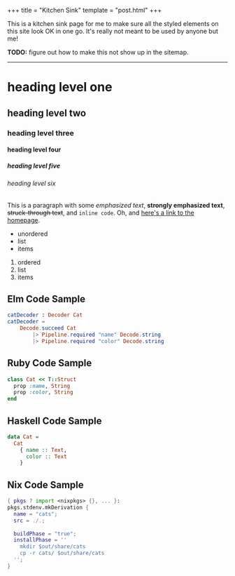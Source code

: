 +++
title = "Kitchen Sink"
template = "post.html"
+++

This is a kitchen sink page for me to make sure all the styled elements on this site look OK in one go.
It's really not meant to be used by anyone but me!

**TODO:** figure out how to make this not show up in the sitemap.

<!-- more -->

---

# heading level one
## heading level two
### heading level three
#### heading level four
##### heading level five
###### heading level six

This is a paragraph with some *emphasized text*, **strongly emphasized text**, <del>struck-through text</del>, and `inline code`. Oh, and [here's a link to the homepage](/).

- unordered
- list
- items

1. ordered
1. list
2. items

## Elm Code Sample

```elm
catDecoder : Decoder Cat
catDecoder =
    Decode.succeed Cat
        |> Pipeline.required "name" Decode.string
        |> Pipeline.required "color" Decode.string
```

## Ruby Code Sample

```ruby
class Cat << T::Struct
  prop :name, String
  prop :color, String
end
```

## Haskell Code Sample

```haskell
data Cat =
  Cat
    { name :: Text,
      color :: Text
    }
```

## Nix Code Sample

```nix
{ pkgs ? import <nixpkgs> {}, ... }:
pkgs.stdenv.mkDerivation {
  name = "cats";
  src = ./.;
  
  buildPhase = "true";
  installPhase = ''
    mkdir $out/share/cats
    cp -r cats/ $out/share/cats
  '';
}
```
